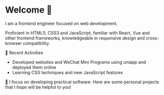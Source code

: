 # Welcome 👋

I am a frontend engineer focused on web development.

Proficient in HTML5, CSS3 and JavaScript, familiar with React, Vue and other frontend frameworks, knowledgeable in responsive design and cross-browser compatibility.

🚀 Recent Activities
- Developed websites and WeChat Mini Programs using uniapp and deployed them online
- Learning CSS techniques and new JavaScript features

🌟 I focus on developing practical software. Here are some personal projects that I hope will be helpful to you!

